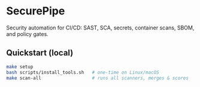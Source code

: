 # SecurePipe

Security automation for CI/CD: SAST, SCA, secrets, container scans, SBOM, and policy gates.

## Quickstart (local)
```bash
make setup
bash scripts/install_tools.sh   # one-time on Linux/macOS
make scan-all                   # runs all scanners, merges & scores
